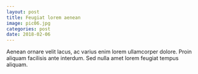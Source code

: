 ```yaml
---
layout: post
title: Feugiat lorem aenean
image: pic06.jpg
categories: post
date: 2018-02-06
---
```

Aenean ornare velit lacus, ac varius enim lorem ullamcorper dolore. Proin aliquam facilisis ante interdum. Sed nulla amet lorem feugiat tempus aliquam.
